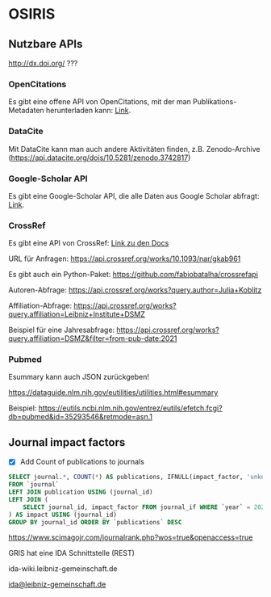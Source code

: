 # OSIRIS

## Nutzbare APIs


http://dx.doi.org/ ???



### OpenCitations
Es gibt eine offene API von OpenCitations, mit der man Publikations-Metadaten herunterladen kann: [Link](https://opencitations.net/index/api/v1/metadata/10.1093/nar/gkab961).

### DataCite
Mit DataCite kann man auch andere Aktivitäten finden, z.B. Zenodo-Archive (https://api.datacite.org/dois/10.5281/zenodo.3742817)


### Google-Scholar API
Es gibt eine Google-Scholar API, die alle Daten aus Google Scholar abfragt: [Link](https://serpapi.com/google-scholar-author-api).

### CrossRef
Es gibt eine API von CrossRef: [Link zu den Docs](https://api.crossref.org/swagger-ui/index.html)

URL für Anfragen:
https://api.crossref.org/works/10.1093/nar/gkab961

Es gibt auch ein Python-Paket: https://github.com/fabiobatalha/crossrefapi

Autoren-Abfrage: https://api.crossref.org/works?query.author=Julia+Koblitz

Affiliation-Abfrage: https://api.crossref.org/works?query.affiliation=Leibniz+Institute+DSMZ


Beispiel für eine Jahresabfrage:
https://api.crossref.org/works?query.affiliation=DSMZ&filter=from-pub-date:2021


### Pubmed
Esummary kann auch JSON zurückgeben!

https://dataguide.nlm.nih.gov/eutilities/utilities.html#esummary

Beispiel:
https://eutils.ncbi.nlm.nih.gov/entrez/eutils/efetch.fcgi?db=pubmed&id=35293546&retmode=asn.1



## Journal impact factors
-[x] Add Count of publications to journals 
```sql
SELECT journal.*, COUNT(*) AS publications, IFNULL(impact_factor, 'unknown') AS impact
FROM `journal` 
LEFT JOIN publication USING (journal_id) 
LEFT JOIN (
    SELECT journal_id, impact_factor FROM journal_if WHERE `year` = 2021
) AS impact USING (journal_id)
GROUP BY journal_id ORDER BY `publications` DESC 
```

https://www.scimagojr.com/journalrank.php?wos=true&openaccess=true



GRIS hat eine IDA Schnittstelle (REST)

ida-wiki.leibniz-gemeinschaft.de


ida@leibniz-gemeinschaft.de
